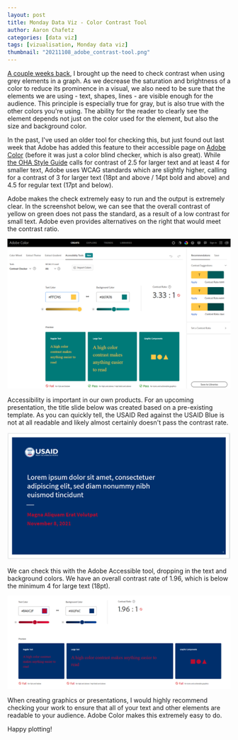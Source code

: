 ```yaml
---
layout: post
title: Monday Data Viz - Color Contrast Tool
author: Aaron Chafetz
categories: [data viz]
tags: [vizualisation, Monday data viz]
thumbnail: "20211108_adobe_contrast-tool.png"
---
```


[A couple weeks back](https://usaid-oha-si.github.io/data%20viz/2021/10/25/mdv-visual-hierarchy-1.html), I brought up the need to check contrast when using grey elements in a graph. As we decrease the saturation and brightness of a color to reduce its prominence in a visual, we also need to be sure that the elements we are using - text, shapes, lines - are visible enough for the audience. This principle is especially true for gray, but is also true with the other colors you're using. The ability for the reader to clearly see the element depends not just on the color used for the element, but also the size and background color. 

In the past, I've used an older tool for checking this, but just found out last week that Adobe has added this feature to their accessible page on [Adobe Color](https://color.adobe.com/create/color-contrast-analyzer) (before it was just a color blind checker, which is also great). While  [the OHA Style Guide](https://issuu.com/achafetz/docs/oha_styleguide) calls for contrast of 2.5 for larger text and at least 4 for smaller text, Adobe uses WCAG standards which are slightly higher, calling for a contrast of 3 for larger text (18pt and above / 14pt bold and above) and 4.5 for regular text (17pt and below). 

Adobe makes the check extremely easy to run and the output is extremely clear. In the screenshot below, we can see that the overall contrast of yellow on green does not pass the standard, as a result of a low contrast for small text. Adobe even provides alternatives on the right that would meet the contrast ratio.

![image.png](/assets/img/posts/20211108_adobe_contrast-tool.png)

Accessibility is important in our own products. For an upcoming presentation, the title slide below was created based on a pre-existing template. As you can quickly tell, the USAID Red against the USAID Blue is not at all readable and likely almost certainly doesn't pass the contrast rate.

![image.png](/assets/img/posts/20211108_usaid_default-slide.png)

We can check this with the Adobe Accessible tool, dropping in the text and background colors. We have an overall contrast rate of 1.96, which is below the minimum 4 for large text (18pt).

![image.png](/assets/img/posts/20211108_usaid_default-slide-contrast.png)

When creating graphics or presentations, I would highly recommend checking your work to ensure that all of your text and other elements are readable to your audience. Adobe Color makes this extremely easy to do.

Happy plotting!